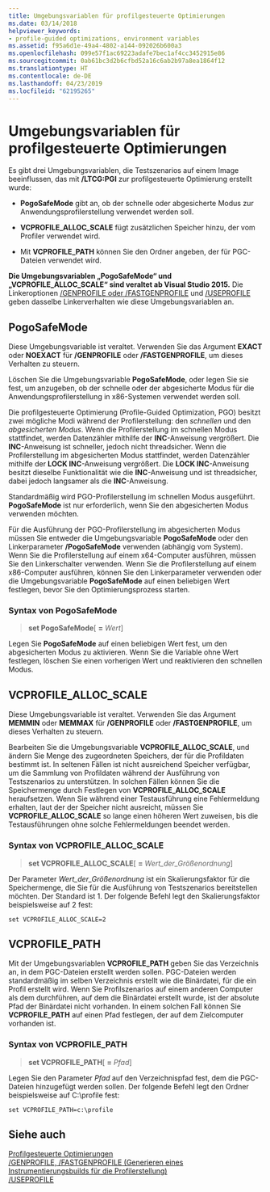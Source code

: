 ```yaml
---
title: Umgebungsvariablen für profilgesteuerte Optimierungen
ms.date: 03/14/2018
helpviewer_keywords:
- profile-guided optimizations, environment variables
ms.assetid: f95a6d1e-49a4-4802-a144-092026b600a3
ms.openlocfilehash: 099e57f1ac69223adafe7bec1af4cc3452915e86
ms.sourcegitcommit: 0ab61bc3d2b6cfbd52a16c6ab2b97a8ea1864f12
ms.translationtype: HT
ms.contentlocale: de-DE
ms.lasthandoff: 04/23/2019
ms.locfileid: "62195265"
---
```

# <a name="environment-variables-for-profile-guided-optimizations"></a>Umgebungsvariablen für profilgesteuerte Optimierungen

Es gibt drei Umgebungsvariablen, die Testszenarios auf einem Image beeinflussen, das mit **/LTCG:PGI** zur profilgesteuerte Optimierung erstellt wurde:

- **PogoSafeMode** gibt an, ob der schnelle oder abgesicherte Modus zur Anwendungsprofilerstellung verwendet werden soll.

- **VCPROFILE_ALLOC_SCALE** fügt zusätzlichen Speicher hinzu, der vom Profiler verwendet wird.

- Mit **VCPROFILE_PATH** können Sie den Ordner angeben, der für PGC-Dateien verwendet wird.

**Die Umgebungsvariablen „PogoSafeMode“ und „VCPROFILE_ALLOC_SCALE“ sind veraltet ab Visual Studio 2015.** Die Linkeroptionen [/GENPROFILE oder /FASTGENPROFILE](reference/genprofile-fastgenprofile-generate-profiling-instrumented-build.md) und [/USEPROFILE](reference/useprofile.md) geben dasselbe Linkerverhalten wie diese Umgebungsvariablen an.

## <a name="pogosafemode"></a>PogoSafeMode

Diese Umgebungsvariable ist veraltet. Verwenden Sie das Argument **EXACT** oder **NOEXACT** für **/GENPROFILE** oder **/FASTGENPROFILE**, um dieses Verhalten zu steuern.

Löschen Sie die Umgebungsvariable **PogoSafeMode**, oder legen Sie sie fest, um anzugeben, ob der schnelle oder der abgesicherte Modus für die Anwendungsprofilerstellung in x86-Systemen verwendet werden soll.

Die profilgesteuerte Optimierung (Profile-Guided Optimization, PGO) besitzt zwei mögliche Modi während der Profilerstellung: den *schnellen* und den *abgesicherten Modus*. Wenn die Profilerstellung im schnellen Modus stattfindet, werden Datenzähler mithilfe der **INC**-Anweisung vergrößert. Die **INC**-Anweisung ist schneller, jedoch nicht threadsicher. Wenn die Profilerstellung im abgesicherten Modus stattfindet, werden Datenzähler mithilfe der **LOCK INC**-Anweisung vergrößert. Die **LOCK INC**-Anweisung besitzt dieselbe Funktionalität wie die **INC**-Anweisung und ist threadsicher, dabei jedoch langsamer als die **INC**-Anweisung.

Standardmäßig wird PGO-Profilerstellung im schnellen Modus ausgeführt. **PogoSafeMode** ist nur erforderlich, wenn Sie den abgesicherten Modus verwenden möchten.

Für die Ausführung der PGO-Profilerstellung im abgesicherten Modus müssen Sie entweder die Umgebungsvariable **PogoSafeMode** oder den Linkerparameter **/PogoSafeMode** verwenden (abhängig vom System). Wenn Sie die Profilerstellung auf einem x64-Computer ausführen, müssen Sie den Linkerschalter verwenden. Wenn Sie die Profilerstellung auf einem x86-Computer ausführen, können Sie den Linkerparameter verwenden oder die Umgebungsvariable **PogoSafeMode** auf einen beliebigen Wert festlegen, bevor Sie den Optimierungsprozess starten.

### <a name="pogosafemode-syntax"></a>Syntax von PogoSafeMode

> **set PogoSafeMode**[ **=** _Wert_]

Legen Sie **PogoSafeMode** auf einen beliebigen Wert fest, um den abgesicherten Modus zu aktivieren. Wenn Sie die Variable ohne Wert festlegen, löschen Sie einen vorherigen Wert und reaktivieren den schnellen Modus.

## <a name="vcprofile_alloc_scale"></a>VCPROFILE_ALLOC_SCALE

Diese Umgebungsvariable ist veraltet. Verwenden Sie das Argument **MEMMIN** oder **MEMMAX** für **/GENPROFILE** oder **/FASTGENPROFILE**, um dieses Verhalten zu steuern.

Bearbeiten Sie die Umgebungsvariable **VCPROFILE_ALLOC_SCALE**, und ändern Sie Menge des zugeordneten Speichers, der für die Profildaten bestimmt ist. In seltenen Fällen ist nicht ausreichend Speicher verfügbar, um die Sammlung von Profildaten während der Ausführung von Testszenarios zu unterstützen. In solchen Fällen können Sie die Speichermenge durch Festlegen von **VCPROFILE_ALLOC_SCALE** heraufsetzen. Wenn Sie während einer Testausführung eine Fehlermeldung erhalten, laut der der Speicher nicht ausreicht, müssen Sie **VCPROFILE_ALLOC_SCALE** so lange einen höheren Wert zuweisen, bis die Testausführungen ohne solche Fehlermeldungen beendet werden.

### <a name="vcprofile_alloc_scale-syntax"></a>Syntax von VCPROFILE_ALLOC_SCALE

> **set VCPROFILE_ALLOC_SCALE**[ __=__ *Wert_der_Größenordnung*]

Der Parameter *Wert_der_Größenordnung* ist ein Skalierungsfaktor für die Speichermenge, die Sie für die Ausführung von Testszenarios bereitstellen möchten.  Der Standard ist 1. Der folgende Befehl legt den Skalierungsfaktor beispielsweise auf 2 fest:

`set VCPROFILE_ALLOC_SCALE=2`

## <a name="vcprofile_path"></a>VCPROFILE_PATH

Mit der Umgebungsvariablen **VCPROFILE_PATH** geben Sie das Verzeichnis an, in dem PGC-Dateien erstellt werden sollen. PGC-Dateien werden standardmäßig im selben Verzeichnis erstellt wie die Binärdatei, für die ein Profil erstellt wird. Wenn Sie Profilszenarios auf einem anderen Computer als dem durchführen, auf dem die Binärdatei erstellt wurde, ist der absolute Pfad der Binärdatei nicht vorhanden. In einem solchen Fall können Sie **VCPROFILE_PATH** auf einen Pfad festlegen, der auf dem Zielcomputer vorhanden ist.

### <a name="vcprofile_path-syntax"></a>Syntax von VCPROFILE_PATH

> **set VCPROFILE_PATH**[ **=** _Pfad_]

Legen Sie den Parameter *Pfad* auf den Verzeichnispfad fest, dem die PGC-Dateien hinzugefügt werden sollen. Der folgende Befehl legt den Ordner beispielsweise auf C:\profile fest:

`set VCPROFILE_PATH=c:\profile`

## <a name="see-also"></a>Siehe auch

[Profilgesteuerte Optimierungen](profile-guided-optimizations.md)<br/>
[/GENPROFILE, /FASTGENPROFILE (Generieren eines Instrumentierungsbuilds für die Profilerstellung)](reference/genprofile-fastgenprofile-generate-profiling-instrumented-build.md)<br/>
[/USEPROFILE](reference/useprofile.md)<br/>
